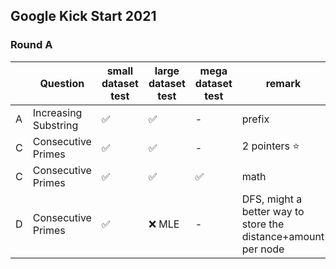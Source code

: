 ## Google Kick Start 2021

### Round A

| | Question   | small dataset test | large dataset test | mega dataset test | remark |
| --- | --- | --- | --- | --- | --- |
| A   | Increasing Substring | ✅ | ✅ | - | prefix |
| C   | Consecutive Primes | ✅ | ✅ | - | 2 pointers ⭐️ |
| C   | Consecutive Primes | ✅ | ✅ | ✅ | math |
| D   | Consecutive Primes | ✅ | ❌ MLE | - | DFS, might a better way to store the distance+amount per node |
